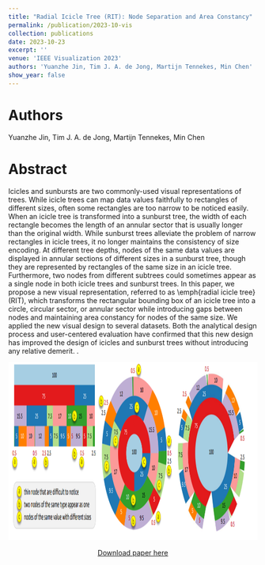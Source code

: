 ```yaml
---
title: "Radial Icicle Tree (RIT): Node Separation and Area Constancy"
permalink: /publication/2023-10-vis
collection: publications
date: 2023-10-23
excerpt: ''
venue: 'IEEE Visualization 2023'
authors: 'Yuanzhe Jin, Tim J. A. de Jong, Martijn Tennekes, Min Chen'
show_year: false
---
```

Authors
===
Yuanzhe Jin, Tim J. A. de Jong, Martijn Tennekes, Min Chen

Abstract
===
Icicles and sunbursts are two commonly-used visual representations of trees. While icicle trees can map data values faithfully to rectangles of different sizes, often some rectangles are too narrow to be noticed easily. When an icicle tree is transformed into a sunburst tree, the width of each rectangle becomes the length of an annular sector that is usually longer than the original width. While sunburst trees alleviate the problem of narrow rectangles in icicle trees, it no longer maintains the consistency of size encoding. At different tree depths, nodes of the same data values are displayed in annular sections of different sizes in a sunburst tree, though they are represented by rectangles of the same size in an icicle tree. Furthermore, two nodes from different subtrees could sometimes appear as a single node in both icicle trees and sunburst trees. In this paper, we propose a new visual representation, referred to as \emph{radial icicle tree} (RIT), which transforms the rectangular bounding box of an icicle tree into a circle, circular sector, or annular sector while introducing gaps between nodes and maintaining area constancy for nodes of the same size. We applied the new visual design to several datasets. Both the analytical design process and user-centered evaluation have confirmed that this new design has improved the design of icicles and sunburst trees without introducing any relative demerit.
.<div align=center><img src="../images/icicle tree.png" width="600" height="360" />

[Download paper here](https://arxiv.org/abs/2307.10481)
